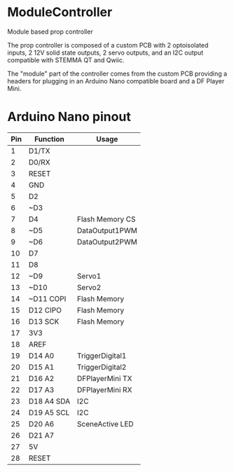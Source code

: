 # ModuleController
Module based prop controller

The prop controller is composed of a custom PCB with 2 optoisolated inputs,
2 12V solid state outputs, 2 servo outputs, and an I2C output compatible
with STEMMA QT and Qwiic.

The "module" part of the controller comes from the custom PCB providing
a headers for plugging in an Arduino Nano compatible board and a DF Player
Mini.

# Arduino Nano pinout

| Pin | Function    | Usage           |
|-----|-------------|-----------------|
|   1 | D1/TX       |                 |
|   2 | D0/RX       |                 |
|   3 | RESET       |                 |
|   4 | GND         |                 |
|   5 |  D2         |                 |
|   6 | ~D3         |                 |
|   7 |  D4         | Flash Memory CS |
|   8 | ~D5         | DataOutput1PWM  |
|   9 | ~D6         | DataOutput2PWM  |
|  10 |  D7         |                 |
|  11 |  D8         |                 |
|  12 | ~D9         | Servo1          |
|  13 | ~D10        | Servo2          |
|  14 | ~D11 COPI   | Flash Memory    |
|  15 |  D12 CIPO   | Flash Memory    |
|  16 |  D13 SCK    | Flash Memory    |
|  17 | 3V3         |                 |
|  18 | AREF        |                 |
|  19 |  D14 A0     | TriggerDigital1 |
|  20 |  D15 A1     | TriggerDigital2 |
|  21 |  D16 A2     | DFPlayerMini TX |
|  22 |  D17 A3     | DFPlayerMini RX |
|  23 |  D18 A4 SDA | I2C             |
|  24 |  D19 A5 SCL | I2C             |
|  25 |  D20 A6     | SceneActive LED |
|  26 |  D21 A7     |                 |
|  27 | 5V          |                 |
|  28 | RESET       |                 |
